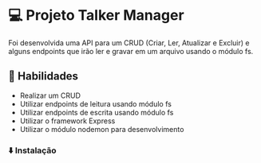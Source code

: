 # 💻 Projeto Talker Manager
Foi desenvolvida uma API para um CRUD (Criar, Ler, Atualizar e Excluir) e alguns endpoints que irão ler e gravar em um arquivo usando o módulo fs.

## 📌 Habilidades
- Realizar um CRUD
- Utilizar endpoints de leitura usando módulo fs
- Utilizar endpoints de escrita usando módulo fs
- Utilizar o framework Express
- Utilizar o módulo nodemon para desenvolvimento

### ⬇️ Instalação
